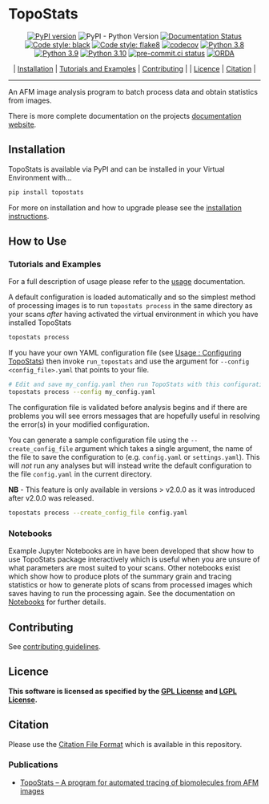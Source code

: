 # TopoStats

<div align="center">

[![PyPI version](https://badge.fury.io/py/topostats.svg)](https://badge.fury.io/py/topostats)
![PyPI - Python Version](https://img.shields.io/pypi/pyversions/topostats)
[![Documentation Status](https://readthedocs.org/projects/topostats/badge/?version=dev)](https://topostats.readthedocs.io/en/dev/?badge=dev)
[![Code style: black](https://img.shields.io/badge/code%20style-black-000000.svg)](https://github.com/psf/black)
[![Code style: flake8](https://img.shields.io/badge/code%20style-flake8-456789.svg)](https://github.com/psf/flake8)
[![codecov](https://codecov.io/gh/AFM-SPM/TopoStats/branch/dev/graph/badge.svg)](https://codecov.io/gh/AFM-SPM/TopoStats)
[![Python 3.8](https://img.shields.io/badge/python-3.8-blue.svg)](https://www.python.org/downloads/release/python-380/)
[![Python 3.9](https://img.shields.io/badge/python-3.9-blue.svg)](https://www.python.org/downloads/release/python-390/)
[![Python 3.10](https://img.shields.io/badge/python-3.10-blue.svg)](https://www.python.org/downloads/release/python-360/)
[![pre-commit.ci
status](https://results.pre-commit.ci/badge/github/AFM-SPM/TopoStats/main.svg)](https://results.pre-commit.ci/latest/github/AFM-SPM/TopoStats/main)
[![ORDA](https://img.shields.io/badge/ORDA--DOI-10.15131%2Fshef.data.22633528.v.1-lightgrey)](https://figshare.shef.ac.uk/articles/software/TopoStats/22633528/1)

| [Installation](#installation) | [Tutorials and Examples](#tutorials-and-examples) | [Contributing](contributing.md) |
| [Licence](#licence) | [Citation](#citation) |
</div>

--------------------------------------------------------------------------------

An AFM image analysis program to batch process data and obtain statistics from images.

There is more complete documentation on the projects [documentation website](https://afm-spm.github.io/TopoStats/).

## Installation

TopoStats is available via PyPI and can be installed in your Virtual Environment with...

``` bash
pip install topostats
```

For more on installation and how to upgrade please see the [installation
instructions](https://afm-spm.github.io/TopoStats/main/installation.html).

## How to Use

### Tutorials and Examples

For a full description of usage please refer to the [usage](https://afm-spm.github.io/TopoStats/main/usage.html) documentation.

A default configuration is loaded automatically and so the simplest method of processing images is to run
`topostats process` in the same directory as your scans _after_ having activated the virtual environment in which you have
installed TopoStats

``` bash
topostats process
```

If you have your own YAML configuration file (see [Usage : Configuring
TopoStats](https://afm-spm.github.io/TopoStats/main/usage.html#configuring_topostats)) then invoke `run_topostats` and use
the argument for `--config <config_file>.yaml` that points to your file.

``` bash
# Edit and save my_config.yaml then run TopoStats with this configuration file
topostats process --config my_config.yaml
```

The configuration file is validated before analysis begins and if there are problems you will see errors messages that
are hopefully useful in resolving the error(s) in your modified configuration.

You can generate a sample configuration file using the `--create_config_file` argument which takes a single argument,
the name of the file to save the configuration to (e.g. `config.yaml` or `settings.yaml`). This will _not_  run any
analyses but will instead write the default configuration to the file `config.yaml` in the current directory.

**NB** - This feature is only available in versions > v2.0.0 as it was introduced after v2.0.0 was released.

``` bash
topostats process --create_config_file config.yaml
```

### Notebooks

Example Jupyter Notebooks are in have been developed that show how to use TopoStats package interactively which is
useful when you are unsure of what parameters are most suited to your scans.  Other notebooks exist which show how to
produce plots of the summary grain and tracing statistics or how to generate plots of scans from processed images which
saves having to run the processing again. See the documentation on
[Notebooks](https://afm-spm.github.io/TopoStats/main/notebooks.html) for further details.

## Contributing

See [contributing guidelines](https://afm-spm.github.io/TopoStats/main/contributing.html).

## Licence

**This software is licensed as specified by the [GPL License](COPYING) and [LGPL License](COPYING.LESSER).**

## Citation

Please use the [Citation File Format](https://citation-file-format.github.io/) which is available in this repository.

### Publications

- [TopoStats – A program for automated tracing of biomolecules from AFM images](https://www.sciencedirect.com/science/article/pii/S1046202321000207)
